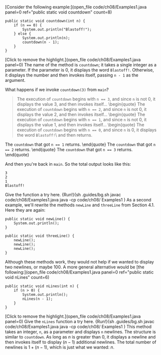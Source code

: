 [Consider the following example:](open_file code/ch08/Examples1.java panel=0 ref="public static void countdown" count=8)


```code
public static void countdown(int n) {
    if (n == 0) {
        System.out.println("Blastoff!");
    } else {
        System.out.println(n);
        countdown(n - 1);
    }
}
```

[Click to remove the highlight.](open_file code/ch08/Examples1.java panel=0)
 The name of the method is `countdown`; it takes a single integer as a parameter. If the parameter is 0, it displays the word `Blastoff!`. Otherwise, it displays the number and then invokes itself, passing `n - 1` as the argument.

What happens if we invoke `countdown(3)` from `main`?



> The execution of `countdown` begins with `n == 3`, and since `n` is not 0, it displays the value 3, and then invokes itself...
> \begin{quote}
> The execution of `countdown` begins with `n == 2`, and since `n` is not 0, it displays the value 2, and then invokes itself...
> \begin{quote}
> The execution of `countdown` begins with `n == 1`, and since `n` is not 0, it displays the value 1, and then invokes itself...
> \begin{quote}
> The execution of `countdown` begins with `n == 0`, and since `n` is 0, it displays the word `Blastoff!`\ and then returns.

The `countdown` that got `n == 1` returns.
\end{quote}
The `countdown` that got `n == 2` returns.
\end{quote}
The `countdown` that got `n == 3` returns.
\end{quote}

And then you're back in `main`. So the total output looks like this:

```code
3
2
1
Blastoff!
```

Give the function a try here.
{Run!}(sh .guides/bg.sh javac code/ch08/Examples1.java java -cp code/ch08/ Examples1 )
 As a second example, we'll rewrite the methods `newLine` and `threeLine` from Section 4.1. Here they are again:

```code
public static void newLine() {
    System.out.println();
}

public static void threeLine() {
    newLine();
    newLine();
    newLine();
}
```


Although these methods work, they would not help if we wanted to display two newlines, or maybe 100. A more general alternative would be [the following:](open_file code/ch08/Examples1.java panel=0 ref="public static void nLines" count=6)


```code
public static void nLines(int n) {
    if (n > 0) {
        System.out.println();
        nLines(n - 1);
    }
}
```

[Click to remove the highlight.](open_file code/ch08/Examples1.java panel=0)
Give the `nLines` function a try here.
{Run!}(sh .guides/bg.sh javac code/ch08/Examples1.java java -cp code/ch08/ Examples1 )
 This method takes an integer, `n`, as a parameter and displays `n` newlines. The structure is similar to `countdown`. As long as $n$ is greater than 0, it displays a newline and then invokes itself to display $(n-1)$ additional newlines. The total number of newlines is $1 + (n - 1)$, which is just what we wanted: $n$.
